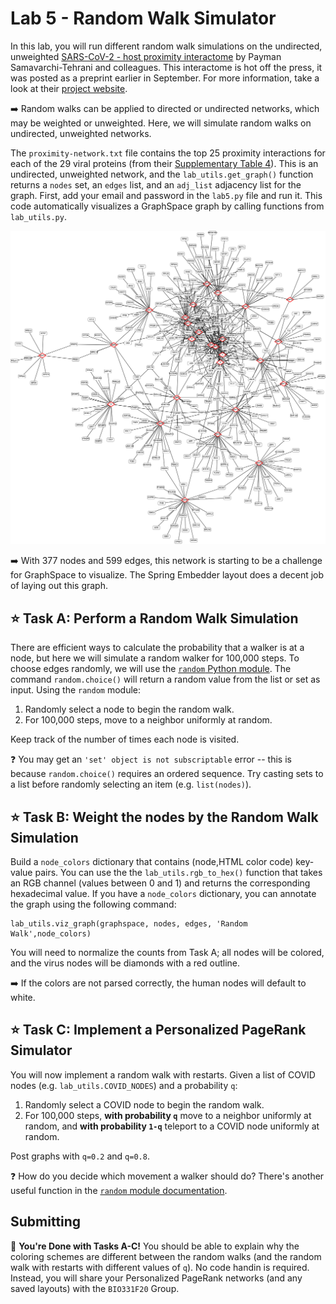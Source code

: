 # Lab 5 - Random Walk Simulator

In this lab, you will run different random walk simulations on the undirected, unweighted [SARS-CoV-2 - host proximity interactome](https://www.biorxiv.org/content/10.1101/2020.09.03.282103v1) by Payman Samavarchi-Tehrani and colleagues. This interactome is hot off the press, it was posted as a preprint earlier in September. For more information, take a look at their [project website](https://covid19interactome.org/).  

:arrow_right: Random walks can be applied to directed or undirected networks, which may be weighted or unweighted.  Here, we will simulate random walks on undirected, unweighted networks.

The `proximity-network.txt` file contains the top 25 proximity interactions for each of the 29 viral proteins (from their [Supplementary Table 4](https://www.biorxiv.org/content/10.1101/2020.09.03.282103v1.supplementary-material)).  This is an undirected, unweighted network, and the `lab_utils.get_graph()` function returns a `nodes` set, an `edges` list, and an `adj_list` adjacency list for the graph.  First, add your email and password in the `lab5.py` file and run it.  This code automatically visualizes a GraphSpace graph by calling functions from `lab_utils.py`.  

![original](figs/orig.png)

:arrow_right: With 377 nodes and 599 edges, this network is starting to be a challenge for GraphSpace to visualize.  The Spring Embedder layout does a decent job of laying out this graph.  

## :star: **Task A:** Perform a Random Walk Simulation

There are efficient ways to calculate the probability that a walker is at a node, but here we will simulate a random walker for 100,000 steps. To choose edges randomly, we will use the [`random` Python module](https://docs.python.org/3/library/random.html). The command `random.choice()` will return a random value from the list or set as input.  Using the `random` module:

1. Randomly select a node to begin the random walk.
2. For 100,000 steps, move to a neighbor uniformly at random.

Keep track of the number of times each node is visited.

:question: You may get an `'set' object is not subscriptable` error -- this is because `random.choice()` requires an ordered sequence. Try casting sets to a list before randomly selecting an item (e.g. `list(nodes)`).

## :star: **Task B:** Weight the nodes by the Random Walk Simulation

Build a `node_colors` dictionary that contains (node,HTML color code) key-value pairs.  You can use the the `lab_utils.rgb_to_hex()` function that takes an RGB channel (values between 0 and 1) and returns the corresponding hexadecimal value.  If you have a `node_colors` dictionary, you can annotate the graph using the following command:

```
lab_utils.viz_graph(graphspace, nodes, edges, 'Random Walk',node_colors)
```

You will need to normalize the counts from Task A; all nodes will be colored, and the virus nodes will be diamonds with a red outline.

:arrow_right: If the colors are not parsed correctly, the human nodes will default to white.

## :star: **Task C:** Implement a Personalized PageRank Simulator

You will now implement a random walk with restarts. Given a list of COVID nodes (e.g. `lab_utils.COVID_NODES`) and a probability `q`:

1. Randomly select a COVID node to begin the random walk.
2. For 100,000 steps, **with probability `q`** move to a neighbor uniformly at random, and **with probability `1-q`** teleport to a COVID node uniformly at random.

Post graphs with `q=0.2` and `q=0.8`.

:question: How do you decide which movement a walker should do?  There's another useful function in the [`random` module documentation](https://docs.python.org/3/library/random.html).

## Submitting

:star2: **You're Done with Tasks A-C!**  You should be able to explain why the coloring schemes are different between the random walks (and the random walk with restarts with different values of `q`).  No code handin is required. Instead, you will share your Personalized PageRank networks (and any saved layouts) with the `BIO331F20` Group.  
